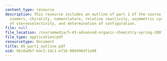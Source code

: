 ```yaml
---
content_type: resource
description: This resource includes an outline of part 1 of the course, on stereochemistry,
  isomers, chirality, nomenclature, relative reactivity, asymmetric synthesis, measurement
  of stereoselectivity, and determination of configuration.
file: null
file_location: /coursemedia/5-43-advanced-organic-chemistry-spring-2007/9bc0adb76ac114c1e71698b496df1a98_05_part1_outline.pdf
file_type: application/pdf
resourcetype: Document
title: 05_part1_outline.pdf
uid: 9bc0adb7-6ac1-14c1-e716-98b496df1a98
---
```

